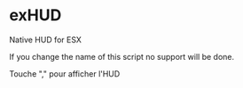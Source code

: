 # exHUD
Native HUD for ESX

If you change the name of this script no support will be done.

Touche "," pour afficher l'HUD
